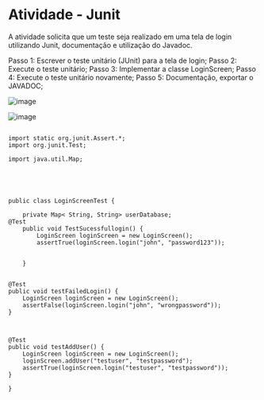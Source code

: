 # Atividade - Junit

A atividade solicita que um teste seja realizado em uma tela de login utilizando Junit, documentação e utilização do Javadoc.

Passo 1: Escrever o teste unitário (JUnit) para a tela de login;
Passo 2: Execute o teste unitário;
Passo 3: Implementar a classe LoginScreen;
Passo 4: Execute o teste unitário novamente;
Passo 5: Documentação, exportar o JAVADOC;

![image](https://github.com/AnderSecurity/telaDeLoginJunit/assets/114704633/37b43681-59bc-4ad3-b5b2-6512a2ce1492)

![image](https://github.com/AnderSecurity/telaDeLoginJunit/assets/114704633/6dc67009-7719-4f19-9947-5d3994befa39)

```

import static org.junit.Assert.*;
import org.junit.Test;

import java.util.Map;





public class LoginScreenTest {

	private Map< String, String> userDatabase;
@Test	
	public void TestSucessfullogin() {
		LoginScreen loginScreen = new LoginScreen();
		assertTrue(loginScreen.login("john", "password123"));
		

	}


@Test
public void testFailedLogin() {
	LoginScreen loginScreen = new LoginScreen();
	assertFalse(loginScreen.login("john", "wrongpassword"));
}



@Test
public void testAddUser() {
	LoginScreen loginScreen = new LoginScreen();
	loginScreen.addUser("testuser", "testpassword");
	assertTrue(loginScreen.login("testuser", "testpassword"));
}

}


```

